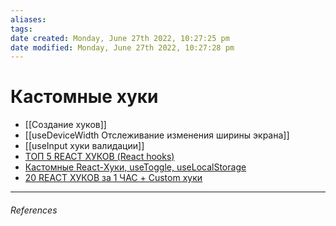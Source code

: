```yaml
---
aliases: 
tags: 
date created: Monday, June 27th 2022, 10:27:25 pm
date modified: Monday, June 27th 2022, 10:27:28 pm
---
```


# Кастомные хуки

- [[Создание хуков]]
- [[useDeviceWidth Отслеживание изменения ширины экрана]]
- [[useInput хуки валидации]]
- [ТОП 5 REACT ХУКОВ (React hooks)](https://www.youtube.com/watch?v=ks8oftGP2oc&list=PLZTsCOAKJJ_YjEHsB4HJQ9GnB7I_g3n1l&index=1)
- [Кастомные React-Хуки, useToggle, useLocalStorage](https://www.youtube.com/watch?v=igmAJCCSILY)
- [20 REACT ХУКОВ за 1 ЧАС + Custom хуки](https://www.youtube.com/watch?v=8VyTTcT_EwY)

---

###### References

